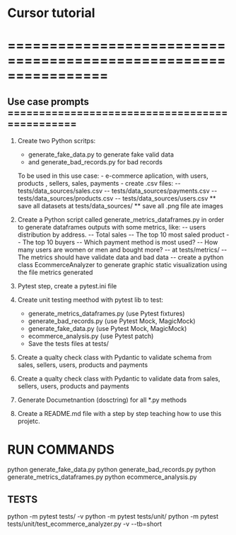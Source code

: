 # Cursor tutorial
# ================================================================

## Use case prompts ==============================================
1) Create two Python scritps:
    - generate_fake_data.py to generate fake valid data 
    - and generate_bad_records.py for  bad  records
    
    To be used in this use case:
        - e-commerce aplication, with users, products , sellers, sales, payments
        - create .csv files:
            -- tests/data_sources/sales.csv 
            -- tests/data_sources/payments.csv
            -- tests/data_sources/products.csv
            -- tests/data_sources/users.csv
        ** save all datasets at tests/data_sources/
        ** save all .png file ate images

2) Create a Python script called generate_metrics_dataframes.py  in order to generate dataframes outputs with some metrics, like:
    -- users distribution by address.
    -- Total sales
    -- The top 10 most saled product
    -- The top 10 buyers
    -- Which payment method is most used? 
    -- How many users are women or men and bought more?
    -- at tests/metrics/
    -- The metrics should have validate data and bad  data
    -- create a python class EcommerceAnalyzer to generate graphic static visualization using the file metrics generated

3) Pytest step, create a pytest.ini file

4) Create unit testing meethod with pytest lib to test:
    - generate_metrics_dataframes.py  (use Pytest fixtures)
    - generate_bad_records.py (use Pytest Mock, MagicMock)
    - generate_fake_data.py (use Pytest Mock, MagicMock)
    - ecommerce_analysis.py (use Pytest patch)
    -  Save the tests files at tests/

5) Create a qualty check class with Pydantic to validate schema from sales, sellers, users, products and payments

6) Create a qualty check class with Pydantic to validate data from sales, sellers, users, products and payments

7) Generate Documetnantion (dosctring) for all *.py methods

8) Create a README.md file with a step by step teaching how to use this projetc.

# RUN COMMANDS
python generate_fake_data.py
python generate_bad_records.py
python generate_metrics_dataframes.py
python ecommerce_analysis.py

## TESTS
python -m pytest tests/ -v
python -m pytest tests/unit/
python -m pytest tests/unit/test_ecommerce_analyzer.py -v --tb=short
